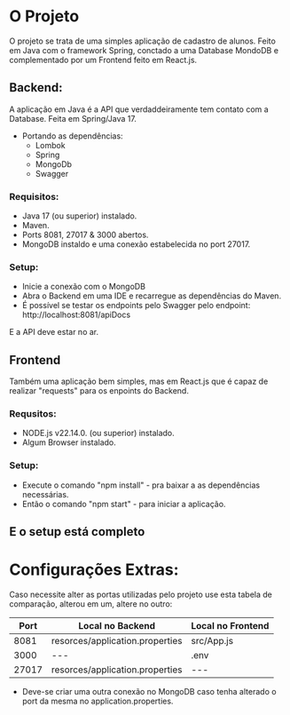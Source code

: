# O Projeto

O projeto se trata de uma simples aplicação de cadastro de alunos.
Feito em Java com o framework Spring, conctado a uma Database MondoDB e complementado por um Frontend feito em React.js.


## Backend:
A aplicação em Java é a API que verdaddeiramente tem contato com a Database.
Feita em Spring/Java 17.
- Portando as dependências:
    - Lombok
    - Spring
    - MongoDb
    - Swagger

### Requisitos: 

- Java 17 (ou superior) instalado.
- Maven.
- Ports 8081, 27017 & 3000 abertos.
- MongoDB instaldo e uma conexão estabelecida no port 27017.

### Setup: 

- Inicie a conexão com o MongoDB
- Abra o Backend em uma IDE e recarregue as dependências do Maven.
- É possível se testar os endpoints pelo Swagger pelo endpoint: http://localhost:8081/apiDocs

E a API deve estar no ar.
##

## Frontend
Também uma aplicação bem simples, mas em React.js que é capaz de realizar "requests" para os enpoints do Backend.

### Requsitos: 

- NODE.js  v22.14.0. (ou superior) instalado.
- Algum Browser instalado.

### Setup: 

- Execute o comando "npm install" - pra baixar a as dependências necessárias.
- Então o comando "npm start" - para iniciar a aplicação.

E o setup está completo
-



# Configurações Extras:
Caso necessite alter as portas utilizadas pelo projeto use esta tabela de comparação, alterou em um, altere no outro:

| Port          |Local no Backend                 | Local no Frontend | 
|---------------|---------------------------------|-------------------|
| 8081          | resorces/application.properties | src/App.js        |
| 3000          | ---                             | .env              | 
| 27017         | resorces/application.properties | ---               |

- Deve-se criar uma outra conexão no MongoDB caso tenha alterado o port da mesma no application.properties.
